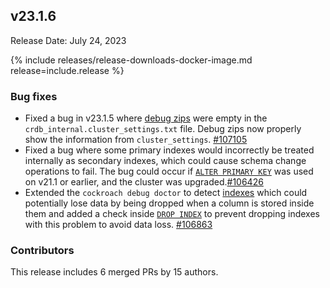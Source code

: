 ## v23.1.6

Release Date: July 24, 2023

{% include releases/release-downloads-docker-image.md release=include.release %}

<h3 id="v23-1-6-bug-fixes">Bug fixes</h3>

- Fixed a bug in v23.1.5 where [debug zips](../v23.1/cockroach-debug-zip.html) were empty in the `crdb_internal.cluster_settings.txt` file. Debug zips now properly show the information from `cluster_settings`. [#107105][#107105]
- Fixed a bug where some primary indexes would
incorrectly be treated internally as secondary indexes, which could cause schema change operations to fail. The bug could occur if [`ALTER PRIMARY KEY`](../v23.1/alter-table.html#alter-primary-key) was used on v21.1 or earlier, and the cluster was upgraded.[#106426][#106426]
- Extended the `cockroach debug doctor` to detect [indexes](../v23.1/indexes.html) which could potentially lose data by being dropped when a column is stored inside them and added a check inside [`DROP INDEX`](../v23.1/drop-index.html) to prevent dropping indexes with this problem to avoid data loss. [#106863][#106863]

<div class="release-note-contributors" markdown="1">

<h3 id="v23-1-6-contributors">Contributors</h3>

This release includes 6 merged PRs by 15 authors.

</div>

[#105830]: https://github.com/cockroachdb/cockroach/pull/105830
[#105849]: https://github.com/cockroachdb/cockroach/pull/105849
[#105899]: https://github.com/cockroachdb/cockroach/pull/105899
[#105925]: https://github.com/cockroachdb/cockroach/pull/105925
[#106863]: https://github.com/cockroachdb/cockroach/pull/106863
[#106426]: https://github.com/cockroachdb/cockroach/pull/106426
[#107105]: https://github.com/cockroachdb/cockroach/pull/107105

